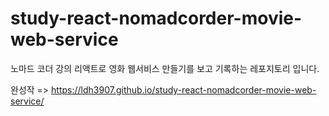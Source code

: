 # study-react-nomadcorder-movie-web-service
노마드 코더 강의 리액트로 영화 웹서비스 만들기를 보고 기록하는 레포지토리 입니다.

완성작 => https://ldh3907.github.io/study-react-nomadcorder-movie-web-service/
